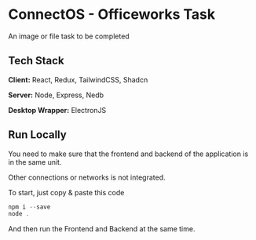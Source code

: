 
# ConnectOS - Officeworks Task

An image or file task to be completed


## Tech Stack

**Client:** React, Redux, TailwindCSS, Shadcn

**Server:** Node, Express, Nedb

**Desktop Wrapper:** ElectronJS

## Run Locally

You need to make sure that the frontend and backend of the application is in the same unit.

Other connections or networks is not integrated.

To start, just copy & paste this code
```javascript
npm i --save
node .
```

And then run the Frontend and Backend at the same time.
